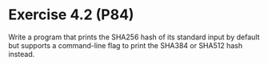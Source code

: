 # Exercise 4.2 (P84)

Write a program that prints the SHA256 hash of its standard input by default but supports a command-line flag to print the SHA384 or SHA512 hash instead.
